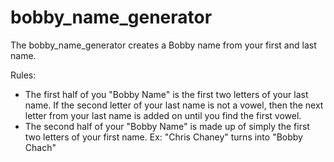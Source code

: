 # bobby_name_generator 

The bobby_name_generator creates a Bobby name from your first and last name.

Rules:
* The first half of you "Bobby Name" is the first two letters of your last name. If the second letter of your last name is not a vowel, then the next letter from your last name is added on until you find the first vowel.
* The second half of your "Bobby Name" is made up of simply the first two letters of your first name.
Ex: "Chris Chaney" turns into "Bobby Chach"
